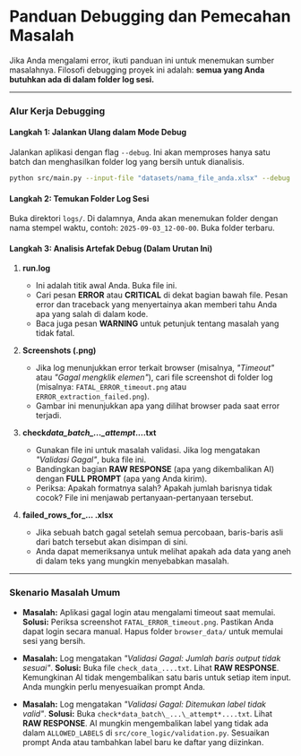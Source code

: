 # Panduan Debugging dan Pemecahan Masalah

Jika Anda mengalami error, ikuti panduan ini untuk menemukan sumber masalahnya. Filosofi debugging proyek ini adalah: **semua yang Anda butuhkan ada di dalam folder log sesi.**

---

### Alur Kerja Debugging

#### Langkah 1: Jalankan Ulang dalam Mode Debug

Jalankan aplikasi dengan flag `--debug`. Ini akan memproses hanya satu batch dan menghasilkan folder log yang bersih untuk dianalisis.

```bash
python src/main.py --input-file "datasets/nama_file_anda.xlsx" --debug
```

#### Langkah 2: Temukan Folder Log Sesi

Buka direktori `logs/`. Di dalamnya, Anda akan menemukan folder dengan nama stempel waktu, contoh:
`2025-09-03_12-00-00`.
Buka folder terbaru.

#### Langkah 3: Analisis Artefak Debug (Dalam Urutan Ini)

1. **run.log**

   - Ini adalah titik awal Anda. Buka file ini.
   - Cari pesan **ERROR** atau **CRITICAL** di dekat bagian bawah file. Pesan error dan traceback yang menyertainya akan memberi tahu Anda apa yang salah di dalam kode.
   - Baca juga pesan **WARNING** untuk petunjuk tentang masalah yang tidak fatal.

2. **Screenshots (.png)**

   - Jika log menunjukkan error terkait browser (misalnya, _"Timeout"_ atau _"Gagal mengklik elemen"_), cari file screenshot di folder log (misalnya: `FATAL_ERROR_timeout.png` atau `ERROR_extraction_failed.png`).
   - Gambar ini menunjukkan apa yang dilihat browser pada saat error terjadi.

3. **check*data_batch\_...\_attempt*....txt**

   - Gunakan file ini untuk masalah validasi. Jika log mengatakan _"Validasi Gagal"_, buka file ini.
   - Bandingkan bagian **RAW RESPONSE** (apa yang dikembalikan AI) dengan **FULL PROMPT** (apa yang Anda kirim).
   - Periksa: Apakah formatnya salah? Apakah jumlah barisnya tidak cocok? File ini menjawab pertanyaan-pertanyaan tersebut.

4. **failed_rows_for\_... .xlsx**

   - Jika sebuah batch gagal setelah semua percobaan, baris-baris asli dari batch tersebut akan disimpan di sini.
   - Anda dapat memeriksanya untuk melihat apakah ada data yang aneh di dalam teks yang mungkin menyebabkan masalah.

---

### Skenario Masalah Umum

- **Masalah:** Aplikasi gagal login atau mengalami timeout saat memulai.
  **Solusi:** Periksa screenshot `FATAL_ERROR_timeout.png`. Pastikan Anda dapat login secara manual. Hapus folder `browser_data/` untuk memulai sesi yang bersih.

- **Masalah:** Log mengatakan _"Validasi Gagal: Jumlah baris output tidak sesuai"_.
  **Solusi:** Buka file `check_data_....txt`. Lihat **RAW RESPONSE**. Kemungkinan AI tidak mengembalikan satu baris untuk setiap item input. Anda mungkin perlu menyesuaikan prompt Anda.

- **Masalah:** Log mengatakan _"Validasi Gagal: Ditemukan label tidak valid"_.
  **Solusi:** Buka `check*data_batch\_...\_attempt*....txt`. Lihat **RAW RESPONSE**. AI mungkin mengembalikan label yang tidak ada dalam `ALLOWED_LABELS` di `src/core_logic/validation.py`. Sesuaikan prompt Anda atau tambahkan label baru ke daftar yang diizinkan.
